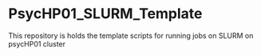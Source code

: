 # PsycHP01_SLURM_Template

This repository is holds the template scripts for running jobs on SLURM on psycHP01 cluster
